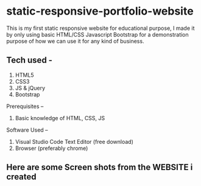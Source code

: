 # static-responsive-portfolio-website
This is my first static responsive website for educational purpose, I made it by only using basic HTML/CSS Javascript Bootstrap for a demonstration purpose of how we can use it for any kind of business.
## **Tech used -**
1. HTML5
2. CSS3
3. JS & jQuery
4. Bootstrap

Prerequisites – 
1. Basic knowledge of HTML, CSS, JS

Software Used –
1. Visual Studio Code Text Editor (free download)
2. Browser (preferably chrome)
## Here are some Screen shots from the WEBSITE i created
